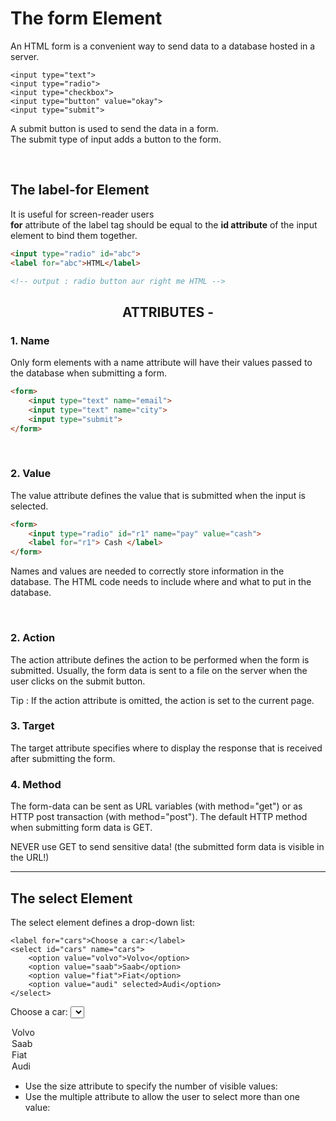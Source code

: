 # The form Element
An HTML form is a convenient way to send data to a database hosted in a server.

    <input type="text">
    <input type="radio">
    <input type="checkbox">
    <input type="button" value="okay">
    <input type="submit">

A submit button is used to send the data in a form.  
The submit type of input adds a button to the form.

<br>


## The label-for Element

It is useful for screen-reader users  
**for** attribute of the label tag should be equal to the **id attribute** of the input element to bind them together.

```html
<input type="radio" id="abc">
<label for="abc">HTML</label>

<!-- output : radio button aur right me HTML -->
```


## <center>ATTRIBUTES -



### 1. Name 

Only form elements with a name attribute will have their values passed to the database when submitting a form.

```html
<form>
    <input type="text" name="email"> 
    <input type="text" name="city">
    <input type="submit">
</form>
```
<br>

### 2. Value
The value attribute defines the value that is submitted when the input is selected.

```html
<form>
    <input type="radio" id="r1" name="pay" value="cash">
    <label for="r1"> Cash </label>
</form>
```
Names and values are needed to correctly store information in the database. The HTML code needs to include where and what to put in the database.

<br>

### 2. Action 
The action attribute defines the action to be performed when the form is submitted.
Usually, the form data is sent to a file on the server when the user clicks on the submit button.

Tip : If the action attribute is omitted, the action is set to the current page.

### 3. Target
The target attribute specifies where to display the response that is received after submitting the form.

### 4. Method

The form-data can be sent as URL variables (with method="get") or as HTTP post transaction (with method="post").
The default HTTP method when submitting form data is GET. 

NEVER use GET to send sensitive data! (the submitted form data is visible in the URL!)

---


## The select Element
The select element defines a drop-down list:

    <label for="cars">Choose a car:</label>
    <select id="cars" name="cars">
        <option value="volvo">Volvo</option>
        <option value="saab">Saab</option>
        <option value="fiat">Fiat</option>
        <option value="audi" selected>Audi</option>
    </select>

<label for="cars">Choose a car:</label>
<select id="cars" name="cars">
<option value="volvo">Volvo</option>
<option value="saab">Saab</option>
<option value="fiat">Fiat</option>
<option value="audi">Audi</option>
</select>


- Use the size attribute to specify the number of visible values:
- Use the multiple attribute to allow the user to select more than one value: